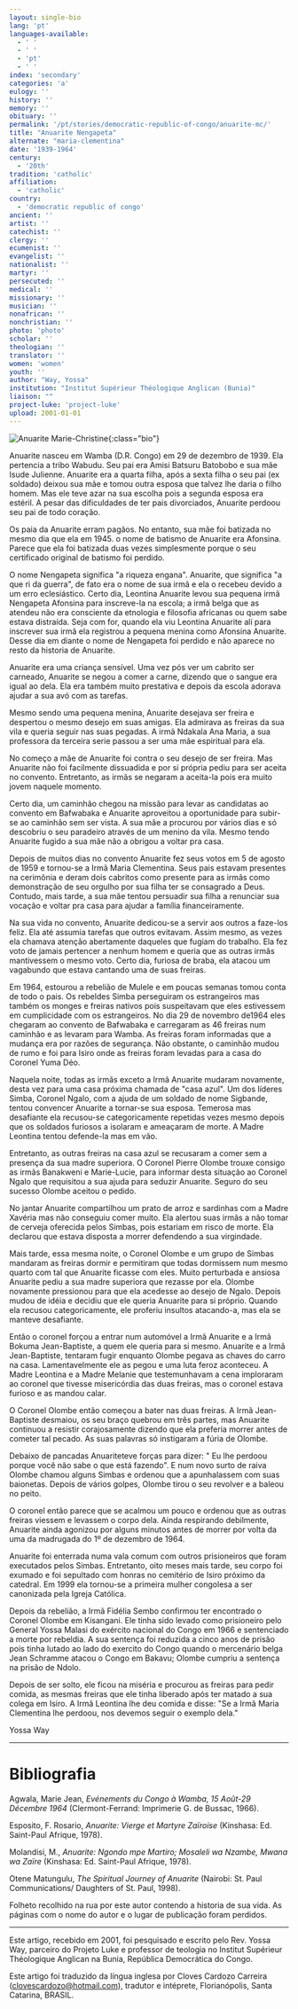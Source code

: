 ```yaml
---
layout: single-bio
lang: 'pt'
languages-available:
  - ' '
  - ' '
  - 'pt'
  - ' '
index: 'secondary'
categories: 'a'
eulogy: ''
history: ''
memory: ''
obituary: ''
permalink: '/pt/stories/democratic-republic-of-congo/anuarite-mc/'
title: "Anuarite Nengapeta"
alternate: "maria-clementina"
date: '1939-1964'
century:
  - '20th'
tradition: 'catholic'
affiliation:
  - 'catholic'
country:
  - 'democratic republic of congo'
ancient: ''
artist: ''
catechist: ''
clergy: ''
ecumenist: ''
evangelist: ''
nationalist: ''
martyr: ''
persecuted: ''
medical: ''
missionary: ''
musician: ''
nonafrican: ''
nonchristian: ''
photo: 'photo'
scholar: ''
theologian: ''
translator: ''
women: 'women'
youth: ''
author: "Way, Yossa"
institution: "Institut Supérieur Théologique Anglican (Bunia)"
liaison: ""
project-luke: 'project-luke'
upload: 2001-01-01
---
```


![Anuarite Marie-Christine](/images/bio-pics/demrepcongo/anuarite/anuarite.jpg){:class="bio"}

Anuarite nasceu em Wamba (D.R. Congo) em 29 de dezembro de 1939. Ela pertencia a tribo Wabudu. Seu pai era  Amisi Batsuru Batobobo e sua mãe Isude Julienne. Anuarite era a quarta filha, após a sexta filha o seu pai (ex soldado) deixou sua mãe e tomou outra esposa que talvez lhe daria o filho homem. Mas ele teve azar na sua escolha pois a segunda esposa era estéril. A pesar das dificuldades de ter pais divorciados, Anuarite perdoou seu pai de todo coração.

Os paia da  Anuarite  erram pagãos. No entanto, sua mãe foi batizada no mesmo dia que ela em 1945. o nome de batismo de Anuarite era Afonsina. Parece que ela foi batizada duas vezes simplesmente porque o seu certificado original de batismo foi perdido.

O nome Nengapeta significa "a riqueza engana". Anuarite, que significa "a que ri da guerra", de fato era o nome de sua irmã e ela o recebeu devido a um erro eclesiástico. Certo dia, Leontina Anuarite levou sua pequena irmã Nengapeta Afonsina para inscreve-la na escola; a irmã belga que as atendeu não era consciente da etnologia e filosofia  africanas ou quem sabe estava distraída. Seja com for,  quando ela viu Leontina Anuarite alí para inscrever sua irmã ela registrou a pequena menina como Afonsina Anuarite. Desse dia em diante o nome de Nengapeta foi perdido e não aparece no resto da historia de Anuarite.

Anuarite era uma criança sensível. Uma vez pós ver um cabrito ser carneado, Anuarite se negou a comer a carne, dizendo que o sangue era igual ao dela. Ela era também muito prestativa e depois da escola adorava ajudar a sua avó com as tarefas.

Mesmo sendo uma pequena menina, Anuarite desejava ser freira e despertou o mesmo desejo em suas amigas. Ela admirava as freiras da sua vila e queria seguir nas suas pegadas. A irmã Ndakala Ana Maria, a sua professora da terceira serie passou a ser uma mãe espiritual para ela.

No começo a mãe de Anuarite foi contra o seu desejo de ser freira. Mas Anuarite não foi facilmente dissuadida  e por si própria pediu para ser aceita no convento. Entretanto, as irmãs se negaram a aceita-la pois era muito jovem naquele momento.

Certo dia, um caminhão chegou na missão para levar as candidatas ao convento em Bafwabaka e Anuarite aproveitou a oportunidade para subir-se ao caminhão sem ser vista. A sua mãe a procurou por vários dias e só descobriu o seu paradeiro através de um menino da vila. Mesmo tendo Anuarite fugido a sua mãe não a obrigou a voltar pra casa.

Depois de muitos dias no convento Anuarite fez seus votos em 5 de agosto de 1959 e tornou-se a Irmã Maria Clementina. Seus pais estavam presentes na cerimônia e deram dois cabritos como presente para as irmãs como demonstração de seu orgulho por sua filha ter se consagrado a Deus. Contudo, mais tarde, a sua mãe tentou persuadir sua filha a renunciar sua vocação e voltar pra casa para ajudar a família financeiramente.

Na sua vida no convento, Anuarite dedicou-se a servir aos outros a faze-los feliz. Ela até assumia tarefas que outros evitavam. Assim mesmo, as vezes ela chamava atenção abertamente daqueles que fugiam do trabalho.
Ela fez voto de jamais pertencer a nenhum homem e queria que as outras irmãs mantivessem o mesmo voto. Certo dia, furiosa de braba, ela atacou um vagabundo que estava cantando uma de suas freiras.

Em 1964, estourou a rebelião de Mulele e em poucas semanas tomou conta de todo o pais. Os rebeldes Simba perseguiram os estrangeiros mas também os monges e freiras nativos pois suspeitavam que eles estivessem em cumplicidade com os estrangeiros. No dia 29 de novembro de1964 eles chegaram ao convento de Bafwabaka e carregaram as 46 freiras num caminhão e as levaram para Wamba. As freiras foram informadas que a mudança era por razões de segurança. Não obstante, o caminhão mudou de rumo e foi para Isiro onde as freiras foram levadas para a casa do Coronel Yuma Déo.

Naquela noite, todas as irmãs exceto a Irmã Anuarite mudaram novamente, desta vez para uma casa próxima chamada de "casa azul". Um dos líderes Simba, Coronel Ngalo, com a ajuda de um soldado de nome Sigbande,  tentou convencer Anuarite a tornar-se sua esposa. Temerosa mas desafiante ela recusou-se categoricamente repetidas vezes mesmo depois que os soldados furiosos a isolaram e ameaçaram de morte. A Madre Leontina tentou defende-la mas em vão.

Entretanto, as outras freiras na casa azul se recusaram a comer sem a presença da sua madre superiora. O Coronel Pierre Olombe trouxe consigo as irmãs Banakweni e Marie-Lucie, para informar desta situação ao Coronel Ngalo que requisitou a sua ajuda para seduzir Anuarite. Seguro do seu sucesso Olombe aceitou o pedido.

No jantar Anuarite compartilhou um prato de arroz e sardinhas com a Madre Xavéria mas não conseguiu comer muito. Ela alertou suas irmãs a não tomar de cerveja oferecida pelos Simbas, pois estariam em risco de morte.  Ela declarou que estava disposta a morrer defendendo a sua virgindade.

Mais tarde, essa mesma noite, o Coronel Olombe e um grupo de Simbas mandaram as freiras dormir e permitiram que todas dormissem num mesmo quarto com tal que Anuarite ficasse com eles. Muito perturbada e ansiosa Anuarite  pediu a sua madre superiora que rezasse por ela. Olombe novamente pressionou para que ela acedesse ao desejo de Ngalo. Depois mudou de idéia e decidiu que ele queria Anuarite para si próprio. Quando ela recusou categoricamente, ele proferiu insultos atacando-a, mas ela se manteve desafiante.

Então o coronel forçou a entrar num automóvel a Irmã  Anuarite e a Irmã Bokuma Jean-Baptiste,  a quem ele queria para si mesmo. Anuarite e a Irmã  Jean-Baptiste,  tentaram fugir enquanto Olombe pegava as chaves do carro na casa. Lamentavelmente ele as pegou e uma luta feroz aconteceu. A Madre Leontina e a Madre Melanie que testemunhavam a cena imploraram ao coronel que tivesse misericórdia das duas freiras, mas o coronel estava furioso e as mandou calar.

O Coronel Olombe então começou a bater nas duas freiras. A Irmã Jean-Baptiste desmaiou, os seu braço quebrou em três partes, mas Anuarite continuou a resistir corajosamente dizendo que ela preferia morrer antes de cometer tal pecado. As suas palavras só instigaram a fúria de Olombe.

Debaixo de pancadas Anuariteteve forças para dizer:  " Eu lhe perdoou porque você não sabe o que está fazendo". E num novo surto de raiva Olombe chamou alguns Simbas e ordenou que a apunhalassem com suas baionetas. Depois de vários golpes, Olombe tirou o seu revolver e a baleou no peito.

O coronel então parece que se acalmou um pouco e ordenou que as outras freiras viessem e levassem o corpo dela. Ainda respirando debilmente, Anuarite ainda agonizou por alguns minutos antes de morrer por volta da uma da madrugada do 1º de dezembro de 1964.

Anuarite foi enterrada numa vala comum com outros prisioneiros que foram executados pelos Simbas. Entretanto, oito meses mais tarde, seu corpo foi exumado e foi sepultado com honras no cemitério de Isiro próximo da catedral. Em 1999 ela tornou-se a primeira mulher congolesa a ser canonizada pela Igreja Católica.

Depois da rebelião, a Irmã Fidélia Sembo confirmou ter encontrado o Coronel Olombe em Kisangani. Ele tinha sido levado como prisioneiro pelo General Yossa Malasi do exército nacional do Congo em 1966 e sentenciado a morte por rebeldia. A sua sentença foi reduzida a cinco anos de prisão pois tinha lutado ao lado do exercito do Congo quando o mercenário belga Jean Schramme atacou o Congo em Bakavu; Olombe cumpriu a sentença na prisão de Ndolo.

Depois de ser solto, ele ficou na miséria e procurou as freiras para pedir comida, as mesmas freiras que ele tinha liberado após ter matado a sua colega em Isiro. A Irmã Leontina lhe deu comida e disse: "Se a Irmã Maria Clementina lhe perdoou, nos devemos seguir o exemplo dela."

Yossa Way

---

# Bibliografia

Agwala, Marie Jean, *Evénements du Congo à Wamba, 15 Août-29 Décembre 1964* (Clermont-Ferrand: Imprimerie G. de Bussac, 1966).

Esposito, F. Rosario, *Anuarite: Vierge et Martyre Zaïroise* (Kinshasa: Ed. Saint-Paul Afrique, 1978).

Molandisi, M., *Anuarite: Ngondo mpe Martiro; Mosaleli wa Nzambe, Mwana wa Zaïre* (Kinshasa: Ed. Saint-Paul Afrique, 1978).

Otene Matungulu, *The Spiritual Journey of Anuarite* (Nairobi: St. Paul Communications/ Daughters of St. Paul, 1998).

Folheto recolhido na rua por este autor contendo a historia de sua vida. As páginas com o nome do autor e o lugar de publicação foram perdidos.

---

Este artigo, recebido em 2001, foi pesquisado e escrito pelo Rev. Yossa Way, parceiro do Projeto Luke e professor de teologia no Institut Supérieur Théologique Anglican na Bunia, República Democrática do Congo.

Este artigo foi traduzido da língua inglesa por Cloves Cardozo Carreira (clovescardozo@hotmail.com), tradutor e int&eacute;prete, Florianópolis, Santa Catarina, BRASIL.
